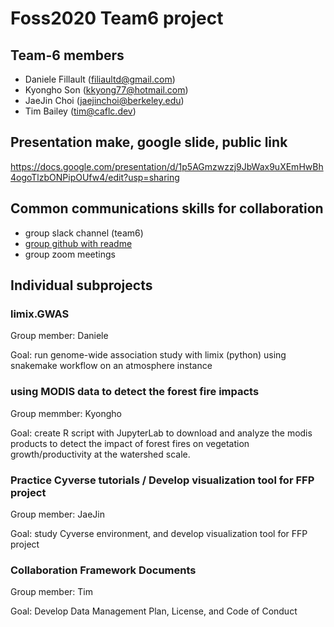 # Foss2020 Team6 project

## Team-6 members
- Daniele Fillault (filiaultd@gmail.com)
- Kyongho Son (kkyong77@hotmail.com)
- JaeJin Choi (jaejinchoi@berkeley.edu)
- Tim Bailey (tim@caflc.dev)

## Presentation make, google slide, public link

https://docs.google.com/presentation/d/1p5AGmzwzzj9JbWax9uXEmHwBh4ogoTlzbONPipOUfw4/edit?usp=sharing


## Common communications skills for collaboration
-  group slack channel (team6)
-  [group github with readme](https://github.com/redtreevole/Foss2020Team6project)
-  group zoom meetings

## Individual subprojects

### limix.GWAS  
Group member: Daniele  

Goal: run genome-wide association study with limix (python) using snakemake workflow on an atmosphere instance

### using MODIS data to detect the forest fire impacts
Group memmber: Kyongho

Goal: create R script with JupyterLab to download and analyze the modis products to detect the impact of forest fires 
on vegetation growth/productivity at the watershed scale. 

### Practice Cyverse tutorials / Develop visualization tool for FFP project  
Group member: JaeJin  

Goal: study Cyverse environment, and develop visualization tool for FFP project

### Collaboration Framework Documents
Group member: Tim 

Goal:  Develop Data Management Plan, License, and Code of Conduct


